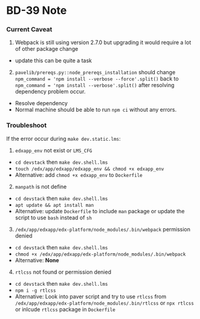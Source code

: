 # BD-39 Note

### Current Caveat

1. Webpack is still using version 2.7.0 but upgrading it would require a lot of other package change
  - update this can be quite a task
2. `pavelib/prereqs.py::node_prereqs_installation` should change `npm_command = 'npm install --verbose --force'.split()` back to `npm_command = 'npm install --verbose'.split()` after resolving dependency problem occur.
  - Resolve dependency
  - Normal machine should be able to run `npm ci` without any errors.


### Troubleshoot

If the error occur during `make dev.static.lms`:

1. `edxapp_env` not exist or `LMS_CFG`
  - `cd devstack` then `make dev.shell.lms`
  - `touch /edx/app/edxapp/edxapp_env && chmod +x edxapp_env`
  - Alternative: add `chmod +x edxapp_env` to `Dockerfile`
2. `manpath` is not define
  - `cd devstack` then `make dev.shell.lms`
  - `apt update && apt install man`
  - Alternative: update `Dockerfile` to include `man` package or update the script to use `bash` instead of `sh`
3. `/edx/app/edxapp/edx-platform/node_modules/.bin/webpack` permission denied
  - `cd devstack` then `make dev.shell.lms`
  - `chmod +x /edx/app/edxapp/edx-platform/node_modules/.bin/webpack`
  - Alternative: **None**
4. `rtlcss` not found or permission denied
  - `cd devstack` then `make dev.shell.lms`
  - `npm i -g rtlcss`
  - Alternative: Look into paver script and try to use `rtlcss` from `/edx/app/edxapp/edx-platform/node_modules/.bin/rtlcss` or `npx rtlcss` or inlcude `rtlcss` package in `Dockerfile`